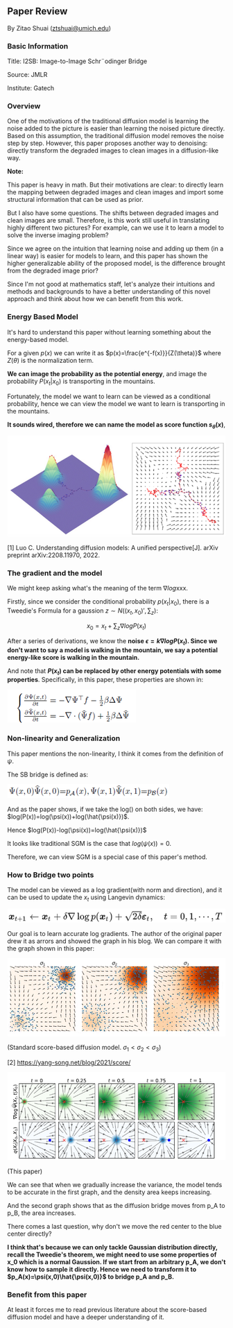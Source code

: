 ## Paper Review

By Zitao Shuai (ztshuai@umich.edu) 

### Basic Information

Title: I2SB: Image-to-Image Schr¨odinger Bridge

Source: JMLR

Institute: Gatech

### Overview

One of the motivations of the traditional diffusion model is learning the noise added to the picture is easier than learning the noised picture directly. Based on this assumption, the traditional diffusion model removes the noise step by step. However, this paper proposes another way to denoising: directly transform the degraded images to clean images in a diffusion-like way.

**Note:**

This paper is heavy in math. But their motivations are clear: to directly learn the mapping between degraded images and clean images and import some structural information that can be used as prior.

But I also have some questions. The shifts between degraded images and clean images are small. Therefore, is this work still useful in translating highly different two pictures? For example, can we use it to learn a model to solve the inverse imaging problem?

Since we agree on the intuition that learning noise and adding up them (in a linear way) is easier for models to learn, and this paper has shown the higher generalizable ability of the proposed model, is the difference brought from the degraded image prior?

Since I'm not good at mathematics staff, let's analyze their intuitions and methods and backgrounds to have a better understanding of this novel approach and think about how we can benefit from this work. 

### Energy Based Model

It's hard to understand this paper without learning something about the energy-based model.

For a given $p(x)$ we can write it as $p(x)=\frac{e^{-f(x)}}{Z(\theta)}$ where $Z(\theta)$ is the normalization term.

**We can image the probability as the potential energy**, and image the probability $P(x_t|x_0)$ is transporting in the mountains.

Fortunately, the model we want to learn can be viewed as a conditional probability, hence we can view the model we want to learn is transporting in the mountains.

**It sounds wired, therefore we can name the model as score function $s_{\theta}(x)$**,

![image-20231005131359909](asset/image-20231005131359909.png)

[1] Luo C. Understanding diffusion models: A unified perspective[J]. arXiv preprint arXiv:2208.11970, 2022.

### The gradient and the model

We might keep asking what's the meaning of the term $\nabla log$xxx.

Firstly, since we consider the conditional probability $p(x_t|x_0)$, there is a Tweedie's Formula for a gaussion $z\sim N((x_t,x_0)',\sum_z)$:

$$x_0=x_t+\sum_z\nabla logP(x_t)$$

After a series of derivations, we know the **noise $\epsilon=k\nabla logP(x_t)$. Since we don't want to say a model is walking in the mountain, we say a potential energy-like score is walking in the mountain.**

And note that  **$P(x_t)$ can be replaced by other energy potentials with some properties**. Specifically, in this paper, these properties are shown in:

![image-20231005132511207](asset/image-20231005132511207.png)

### Non-linearity and Generalization

This paper mentions the non-linearity, I think it comes from the definition of $\psi$.

The SB bridge is defined as:

![image-20231005133519143](asset/image-20231005133519143.png)

And as the paper shows, if we take the log() on both sides, we have: $log(P(x))=log(\psi(x))+log(\hat{\psi(x)})$.

Hence $log(P(x))-log(\psi(x))=log(\hat{\psi(x)})$

It looks like traditional SGM is the case that $log(\psi(x))=0$. 

Therefore, we can view SGM is a special case of this paper's method.

### How to Bridge two points

The model can be viewed as a log gradient(with norm and direction), and it can be used to update the $x_t$ using Langevin dynamics:

![image-20231005134659761](asset/image-20231005134659761.png)

Our goal is to learn accurate log gradients. The author of the original paper drew it as arrors and showed the graph in his blog. We can compare it with the graph shown in this paper:

![image-20231005134032206](asset/image-20231005134032206.png)

(Standard score-based diffusion model. $\sigma_1<\sigma_2<\sigma_3$)

[2] https://yang-song.net/blog/2021/score/

![image-20231005134116410](asset/image-20231005134116410.png)

(This paper)

We can see that when we gradually increase the variance, the model tends to be accurate in the first graph, and the density area keeps increasing.

And the second graph shows that as the diffusion bridge moves from p_A to p_B, the area increases.

There comes a last question, why don't we move the red center to the blue center directly?

**I think that's because we can only tackle Gaussian distribution directly, recall the Tweedie's theorem, we might need to use some properties of x_0 which is a normal Gaussion. If we start from an arbitrary p_A,  we don't know how to sample it directly. Hence we need to transform it to $p_A(x)=\psi(x,0)\hat{\psi(x,0)}$ to bridge p_A and p_B.**

### Benefit from this paper

At least it forces me to read previous literature about the score-based diffusion model and have a deeper understanding of it.
